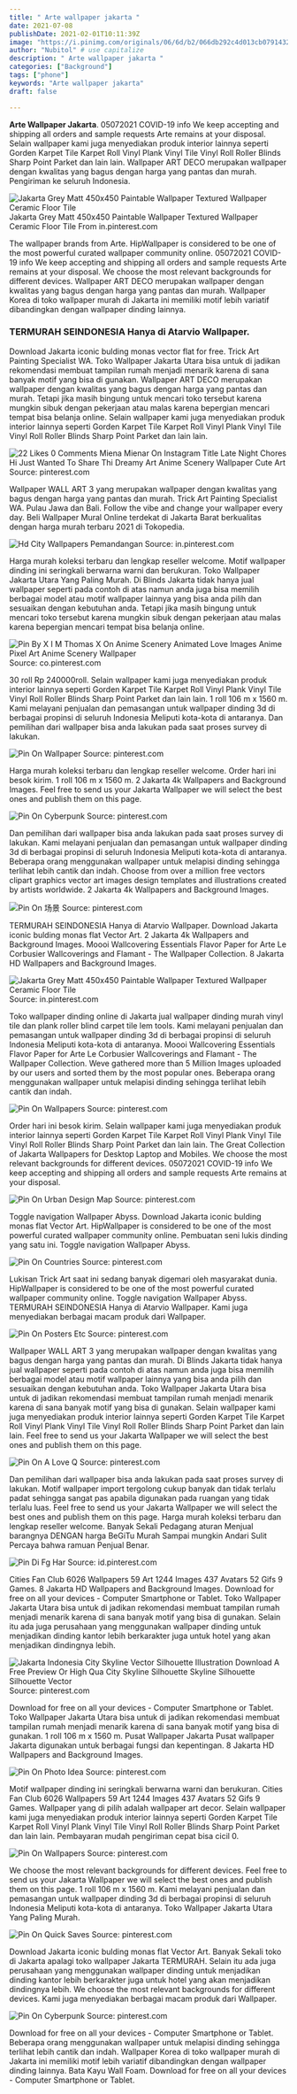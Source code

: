 ```yaml
---
title: " Arte wallpaper jakarta "
date: 2021-07-08
publishDate: 2021-02-01T10:11:39Z
image: "https://i.pinimg.com/originals/06/6d/b2/066db292c4d013cb079143292930f261.jpg"
author: "Nubitol" # use capitalize
description: " Arte wallpaper jakarta "
categories: ["Background"]
tags: ["phone"]
keywords: "Arte wallpaper jakarta"
draft: false

---
```



**Arte Wallpaper Jakarta**. 05072021 COVID-19 info We keep accepting and shipping all orders and sample requests Arte remains at your disposal. Selain wallpaper kami juga menyediakan produk interior lainnya seperti Gorden Karpet Tile Karpet Roll Vinyl Plank Vinyl Tile Vinyl Roll Roller Blinds Sharp Point Parket dan lain lain. Wallpaper ART DECO merupakan wallpaper dengan kwalitas yang bagus dengan harga yang pantas dan murah. Pengiriman ke seluruh Indonesia.

![Jakarta Grey Matt 450x450 Paintable Wallpaper Textured Wallpaper Ceramic Floor Tile](https://i.pinimg.com/originals/35/3b/39/353b39299cf46fb9e21767a56fdc440f.jpg "Jakarta Grey Matt 450x450 Paintable Wallpaper Textured Wallpaper Ceramic Floor Tile")
Jakarta Grey Matt 450x450 Paintable Wallpaper Textured Wallpaper Ceramic Floor Tile From in.pinterest.com


The wallpaper brands from Arte. HipWallpaper is considered to be one of the most powerful curated wallpaper community online. 05072021 COVID-19 info We keep accepting and shipping all orders and sample requests Arte remains at your disposal. We choose the most relevant backgrounds for different devices. Wallpaper ART DECO merupakan wallpaper dengan kwalitas yang bagus dengan harga yang pantas dan murah. Wallpaper Korea di toko wallpaper murah di Jakarta ini memiliki motif lebih variatif dibandingkan dengan wallpaper dinding lainnya.

### TERMURAH SEINDONESIA Hanya di Atarvio Wallpaper.

Download Jakarta iconic bulding monas vector flat for free. Trick Art Painting Specialist WA. Toko Wallpaper Jakarta Utara bisa untuk di jadikan rekomendasi membuat tampilan rumah menjadi menarik karena di sana banyak motif yang bisa di gunakan. Wallpaper ART DECO merupakan wallpaper dengan kwalitas yang bagus dengan harga yang pantas dan murah. Tetapi jika masih bingung untuk mencari toko tersebut karena mungkin sibuk dengan pekerjaan atau malas karena bepergian mencari tempat bisa belanja online. Selain wallpaper kami juga menyediakan produk interior lainnya seperti Gorden Karpet Tile Karpet Roll Vinyl Plank Vinyl Tile Vinyl Roll Roller Blinds Sharp Point Parket dan lain lain.


![22 Likes 0 Comments Miena Mienar On Instagram Title Late Night Chores Hi Just Wanted To Share Thi Dreamy Art Anime Scenery Wallpaper Cute Art](https://i.pinimg.com/736x/71/4a/e3/714ae3e238f6a5290a48beb03009e155.jpg "22 Likes 0 Comments Miena Mienar On Instagram Title Late Night Chores Hi Just Wanted To Share Thi Dreamy Art Anime Scenery Wallpaper Cute Art")
Source: pinterest.com

Wallpaper WALL ART 3 yang merupakan wallpaper dengan kwalitas yang bagus dengan harga yang pantas dan murah. Trick Art Painting Specialist WA. Pulau Jawa dan Bali. Follow the vibe and change your wallpaper every day. Beli Wallpaper Mural Online terdekat di Jakarta Barat berkualitas dengan harga murah terbaru 2021 di Tokopedia.

![Hd City Wallpapers Pemandangan](https://i.pinimg.com/474x/6b/6f/2a/6b6f2a13c0a6eb7c0f83428c25219b47.jpg "Hd City Wallpapers Pemandangan")
Source: in.pinterest.com

Harga murah koleksi terbaru dan lengkap reseller welcome. Motif wallpaper dinding ini seringkali berwarna warni dan berukuran. Toko Wallpaper Jakarta Utara Yang Paling Murah. Di Blinds Jakarta tidak hanya jual wallpaper seperti pada contoh di atas namun anda juga bisa memilih berbagai model atau motif wallpaper lainnya yang bisa anda pilih dan sesuaikan dengan kebutuhan anda. Tetapi jika masih bingung untuk mencari toko tersebut karena mungkin sibuk dengan pekerjaan atau malas karena bepergian mencari tempat bisa belanja online.

![Pin By X I M Thomas X On Anime Scenery Animated Love Images Anime Pixel Art Anime Scenery Wallpaper](https://i.pinimg.com/originals/74/78/05/7478055dbd2a3c06069e414b94c00c5c.jpg "Pin By X I M Thomas X On Anime Scenery Animated Love Images Anime Pixel Art Anime Scenery Wallpaper")
Source: co.pinterest.com

30 roll Rp 240000roll. Selain wallpaper kami juga menyediakan produk interior lainnya seperti Gorden Karpet Tile Karpet Roll Vinyl Plank Vinyl Tile Vinyl Roll Roller Blinds Sharp Point Parket dan lain lain. 1 roll 106 m x 1560 m. Kami melayani penjualan dan pemasangan untuk wallpaper dinding 3d di berbagai propinsi di seluruh Indonesia Meliputi kota-kota di antaranya. Dan pemilihan dari wallpaper bisa anda lakukan pada saat proses survey di lakukan.

![Pin On Wallpaper](https://i.pinimg.com/736x/7c/4e/65/7c4e657d177916f1993e267bb1b99eec.jpg "Pin On Wallpaper")
Source: pinterest.com

Harga murah koleksi terbaru dan lengkap reseller welcome. Order hari ini besok kirim. 1 roll 106 m x 1560 m. 2 Jakarta 4k Wallpapers and Background Images. Feel free to send us your Jakarta Wallpaper we will select the best ones and publish them on this page.

![Pin On Cyberpunk](https://i.pinimg.com/originals/1d/cd/87/1dcd876955a29a468f2b102061a59c9a.jpg "Pin On Cyberpunk")
Source: pinterest.com

Dan pemilihan dari wallpaper bisa anda lakukan pada saat proses survey di lakukan. Kami melayani penjualan dan pemasangan untuk wallpaper dinding 3d di berbagai propinsi di seluruh Indonesia Meliputi kota-kota di antaranya. Beberapa orang menggunakan wallpaper untuk melapisi dinding sehingga terlihat lebih cantik dan indah. Choose from over a million free vectors clipart graphics vector art images design templates and illustrations created by artists worldwide. 2 Jakarta 4k Wallpapers and Background Images.

![Pin On 场景](https://i.pinimg.com/originals/75/57/30/755730c0af80674da3693f09a5bb986e.png "Pin On 场景")
Source: pinterest.com

TERMURAH SEINDONESIA Hanya di Atarvio Wallpaper. Download Jakarta iconic bulding monas flat Vector Art. 2 Jakarta 4k Wallpapers and Background Images. Moooi Wallcovering Essentials Flavor Paper for Arte Le Corbusier Wallcoverings and Flamant - The Wallpaper Collection. 8 Jakarta HD Wallpapers and Background Images.

![Jakarta Grey Matt 450x450 Paintable Wallpaper Textured Wallpaper Ceramic Floor Tile](https://i.pinimg.com/originals/35/3b/39/353b39299cf46fb9e21767a56fdc440f.jpg "Jakarta Grey Matt 450x450 Paintable Wallpaper Textured Wallpaper Ceramic Floor Tile")
Source: in.pinterest.com

Toko wallpaper dinding online di Jakarta jual wallpaper dinding murah vinyl tile dan plank roller blind carpet tile lem tools. Kami melayani penjualan dan pemasangan untuk wallpaper dinding 3d di berbagai propinsi di seluruh Indonesia Meliputi kota-kota di antaranya. Moooi Wallcovering Essentials Flavor Paper for Arte Le Corbusier Wallcoverings and Flamant - The Wallpaper Collection. Weve gathered more than 5 Million Images uploaded by our users and sorted them by the most popular ones. Beberapa orang menggunakan wallpaper untuk melapisi dinding sehingga terlihat lebih cantik dan indah.

![Pin On Wallpapers](https://i.pinimg.com/originals/e6/81/fd/e681fde99d3d9d241c778179f7609230.jpg "Pin On Wallpapers")
Source: pinterest.com

Order hari ini besok kirim. Selain wallpaper kami juga menyediakan produk interior lainnya seperti Gorden Karpet Tile Karpet Roll Vinyl Plank Vinyl Tile Vinyl Roll Roller Blinds Sharp Point Parket dan lain lain. The Great Collection of Jakarta Wallpapers for Desktop Laptop and Mobiles. We choose the most relevant backgrounds for different devices. 05072021 COVID-19 info We keep accepting and shipping all orders and sample requests Arte remains at your disposal.

![Pin On Urban Design Map](https://i.pinimg.com/736x/73/18/23/731823659794b08cc47fdd3fa96c34f8.jpg "Pin On Urban Design Map")
Source: pinterest.com

Toggle navigation Wallpaper Abyss. Download Jakarta iconic bulding monas flat Vector Art. HipWallpaper is considered to be one of the most powerful curated wallpaper community online. Pembuatan seni lukis dinding yang satu ini. Toggle navigation Wallpaper Abyss.

![Pin On Countries](https://i.pinimg.com/originals/7e/05/75/7e05759481fa150d06c259c8d81b97da.gif "Pin On Countries")
Source: pinterest.com

Lukisan Trick Art saat ini sedang banyak digemari oleh masyarakat dunia. HipWallpaper is considered to be one of the most powerful curated wallpaper community online. Toggle navigation Wallpaper Abyss. TERMURAH SEINDONESIA Hanya di Atarvio Wallpaper. Kami juga menyediakan berbagai macam produk dari Wallpaper.

![Pin On Posters Etc](https://i.pinimg.com/736x/82/1a/d0/821ad02c6cd157d49bd9e755df247982.jpg "Pin On Posters Etc")
Source: pinterest.com

Wallpaper WALL ART 3 yang merupakan wallpaper dengan kwalitas yang bagus dengan harga yang pantas dan murah. Di Blinds Jakarta tidak hanya jual wallpaper seperti pada contoh di atas namun anda juga bisa memilih berbagai model atau motif wallpaper lainnya yang bisa anda pilih dan sesuaikan dengan kebutuhan anda. Toko Wallpaper Jakarta Utara bisa untuk di jadikan rekomendasi membuat tampilan rumah menjadi menarik karena di sana banyak motif yang bisa di gunakan. Selain wallpaper kami juga menyediakan produk interior lainnya seperti Gorden Karpet Tile Karpet Roll Vinyl Plank Vinyl Tile Vinyl Roll Roller Blinds Sharp Point Parket dan lain lain. Feel free to send us your Jakarta Wallpaper we will select the best ones and publish them on this page.

![Pin On A Love Q](https://i.pinimg.com/736x/1a/54/ad/1a54ad424ab45f5e94427cc31c3b6332.jpg "Pin On A Love Q")
Source: pinterest.com

Dan pemilihan dari wallpaper bisa anda lakukan pada saat proses survey di lakukan. Motif wallpaper import tergolong cukup banyak dan tidak terlalu padat sehingga sangat pas apabila digunakan pada ruangan yang tidak terlalu luas. Feel free to send us your Jakarta Wallpaper we will select the best ones and publish them on this page. Harga murah koleksi terbaru dan lengkap reseller welcome. Banyak Sekali Pedagang aturan Menjual barangnya DENGAN harga BeGiTu Murah Sampai mungkin Andari Sulit Percaya bahwa ramuan Penjual Benar.

![Pin Di Fg Har](https://i.pinimg.com/originals/11/85/df/1185dfca640d32cfefc9b4f68e4cecac.jpg "Pin Di Fg Har")
Source: id.pinterest.com

Cities Fan Club 6026 Wallpapers 59 Art 1244 Images 437 Avatars 52 Gifs 9 Games. 8 Jakarta HD Wallpapers and Background Images. Download for free on all your devices - Computer Smartphone or Tablet. Toko Wallpaper Jakarta Utara bisa untuk di jadikan rekomendasi membuat tampilan rumah menjadi menarik karena di sana banyak motif yang bisa di gunakan. Selain itu ada juga perusahaan yang menggunakan wallpaper dinding untuk menjadikan dinding kantor lebih berkarakter juga untuk hotel yang akan menjadikan dindingnya lebih.

![Jakarta Indonesia City Skyline Vector Silhouette Illustration Download A Free Preview Or High Qua City Skyline Silhouette Skyline Silhouette Silhouette Vector](https://i.pinimg.com/originals/54/a0/dd/54a0dd72cd03e18a0ef36d730a1e2689.jpg "Jakarta Indonesia City Skyline Vector Silhouette Illustration Download A Free Preview Or High Qua City Skyline Silhouette Skyline Silhouette Silhouette Vector")
Source: pinterest.com

Download for free on all your devices - Computer Smartphone or Tablet. Toko Wallpaper Jakarta Utara bisa untuk di jadikan rekomendasi membuat tampilan rumah menjadi menarik karena di sana banyak motif yang bisa di gunakan. 1 roll 106 m x 1560 m. Pusat Wallpaper Jakarta Pusat wallpaper Jakarta digunakan untuk berbagai fungsi dan kepentingan. 8 Jakarta HD Wallpapers and Background Images.

![Pin On Photo Idea](https://i.pinimg.com/originals/67/0a/3d/670a3d63afa5534f133d066b28dd5723.jpg "Pin On Photo Idea")
Source: pinterest.com

Motif wallpaper dinding ini seringkali berwarna warni dan berukuran. Cities Fan Club 6026 Wallpapers 59 Art 1244 Images 437 Avatars 52 Gifs 9 Games. Wallpaper yang di pilih adalah wallpaper art decor. Selain wallpaper kami juga menyediakan produk interior lainnya seperti Gorden Karpet Tile Karpet Roll Vinyl Plank Vinyl Tile Vinyl Roll Roller Blinds Sharp Point Parket dan lain lain. Pembayaran mudah pengiriman cepat bisa cicil 0.

![Pin On Wallpapers](https://i.pinimg.com/originals/68/ed/7b/68ed7b8eb3044810c2d10128db065310.jpg "Pin On Wallpapers")
Source: pinterest.com

We choose the most relevant backgrounds for different devices. Feel free to send us your Jakarta Wallpaper we will select the best ones and publish them on this page. 1 roll 106 m x 1560 m. Kami melayani penjualan dan pemasangan untuk wallpaper dinding 3d di berbagai propinsi di seluruh Indonesia Meliputi kota-kota di antaranya. Toko Wallpaper Jakarta Utara Yang Paling Murah.

![Pin On Quick Saves](https://i.pinimg.com/736x/22/d8/a4/22d8a49c2274691428cfc5bb3e8e9cf9--ipad-air-jakarta.jpg "Pin On Quick Saves")
Source: pinterest.com

Download Jakarta iconic bulding monas flat Vector Art. Banyak Sekali toko di Jakarta apalagi toko wallpaper Jakarta TERMURAH. Selain itu ada juga perusahaan yang menggunakan wallpaper dinding untuk menjadikan dinding kantor lebih berkarakter juga untuk hotel yang akan menjadikan dindingnya lebih. We choose the most relevant backgrounds for different devices. Kami juga menyediakan berbagai macam produk dari Wallpaper.

![Pin On Cyberpunk](https://i.pinimg.com/originals/06/6d/b2/066db292c4d013cb079143292930f261.jpg "Pin On Cyberpunk")
Source: pinterest.com

Download for free on all your devices - Computer Smartphone or Tablet. Beberapa orang menggunakan wallpaper untuk melapisi dinding sehingga terlihat lebih cantik dan indah. Wallpaper Korea di toko wallpaper murah di Jakarta ini memiliki motif lebih variatif dibandingkan dengan wallpaper dinding lainnya. Bata Kayu Wall Foam. Download for free on all your devices - Computer Smartphone or Tablet.

